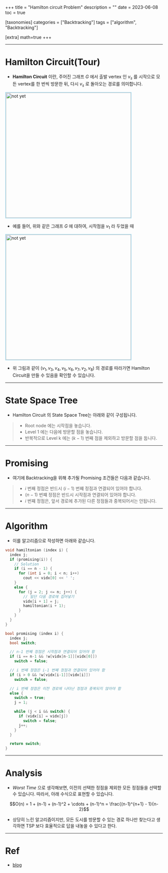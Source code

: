 +++
title = "Hamilton circuit Problem"
description = ""
date = 2023-06-08
toc = true

[taxonomies]
categories = ["Backtracking"]
tags = ["algorithm", "Backtracking"]

[extra]
math=true
+++

---
# Hamilton Circuit(Tour)
- <txtylw>**Hamilton Circuit**</txtylw> 이란, 주어진 그래프 $G$ 에서 출발 vertex 인 $v_s$ 를 시작으로 <txtred>모든 vertex</txtred>를 <txtred>한 번씩</txtred> 방문한 뒤, 다시 $v_s$ 로 돌아오는 경로를 의미합니다.

<img src="../../../images/post/cb20337/hamilton_circuit_01.png" width="400rem" alt="not yet" style="border: 2px solid #b3deef"/>

- 예를 들어, 위와 같은 그래프 $G$ 에 대하여, 시작점을 $v_1$ 라 두었을 때

<img src="../../../images/post/cb20337/hamilton_circuit_02.png" width="400rem" alt="not yet" style="border: 2px solid #b3deef"/>

- 위 그림과 같이 $(v_1, v_3, v_4, v_5, v_6, v_7, v_2, v_8)$ 의 경로를 따라가면 <txtylw>Hamilton Circuit</txtylw>을 만들 수 있음을 확인할 수 있습니다.

---
# State Space Tree
- <txtylw>Hamilton Circuit</txtylw> 의 <txtylw>State Space Tree</txtylw>는 아래와 같이 구성됩니다.
> - <txtred>Root node</txtred> 에는 시작점을 놓습니다.
> - <txtred>Level 1</txtred> 에는 다음에 방문할 점을 놓습니다.
> - 반복적으로 <txtred>Level k</txtred> 에는 $(k-1)$ 번째 점을 제외하고 방문할 점을 둡니다.

---
# Promising
- 여기에 <txtred>Backtracking</txtred>을 위해 추가될 Promising 조건들은 다음과 같습니다.
> - $i$ 번째 정점은 반드시 $(i-1)$ 번쨰 정점과 <txtred>연결</txtred>되어 있어야 합니다.
> - $(n-1)$ 번쨰 정점은 반드시 <txtylw>시작점</txtylw>과 <txtred>연결</txtred>되어 있어야 합니다.
> - $i$ 번쨰 정점은, 앞서 경로에 추가된 다른 정점들과 <txtred>중복</txtred>되어서는 안됩니다.

---
# Algorithm
- 이를 알고리즘으로 작성하면 아래와 같습니다.

```cpp
void hamiltonian (index i) {
  index j;
  if (promising(i)) {
    // Solution
    if (i == n - 1) {
      for (int i = 0; i < n; i++)
        cout << vidx[0] << ' ';
    }
    else {
      for (j = 2; j <= n; j++) {
        // 일단 다음 경로에 집어넣기 
        vidx[i + 1] = j;
        hamiltonian(i + 1);
      }
    }
  }
}

bool promising (index i) {
  index j;
  bool switch;

  // n-1 번째 정점은 시작점과 연결되어 있어야 함
  if (i == n-1 && !w[vidx[n-1]][vidx[0]])
    switch = false;

  // i 번째 정점은 i-1 번째 정점과 연결되어 있어야 함
  if (i > 0 && !w[vidx[i-1]][vidx[i]])
    switch = false;

  // i 번째 정점은 이전 경로에 나타난 정점과 중복되지 않아야 함
  else {
    switch = true;
    j = 1;

    while (j < i && switch) {
      if (vidx[i] = vidx[j])
        switch = false;
      j++;
    }
  }

  return switch;
}
```

---
# Analysis
- <txtred>*Worst Time*</txtred> 으로 생각해보면, 이전의 선택한 정점을 제외한 모든 정점들을 선택할 수 있습니다. 따라서, 아래 수식으로 표현할 수 있습니다.

$$O(n) = 1 + (n-1) + (n-1)^2 + \cdots + (n-1)^n = \frac{(n-1)^{n+1} - 1}{n-2}$$

- 상당히 느린 알고리즘이지만, 모든 도시를 방문할 수 있는 경로 하나만 찾는다고 생각하면 TSP 보다 효율적으로 답을 내놓을 수 있다고 한다.

---
# Ref
- [blog](https://seungjuitmemo.tistory.com/107)
